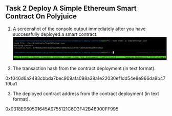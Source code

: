 ## Task 2 Deploy A Simple Ethereum Smart Contract On Polyjuice

1. A screenshot of the console output immediately after you have successfully deployed a smart contract.
![contract](task-2.PNG)

2. The transaction hash from the contract deployment (in text format).

0xf046d6a2483cbbda7bec909afa098a38a1e22030ef1dd54e8e966da9b4719ba1

3. The deployed contract address from the contract deployment (in text format).

0x0318E960501645A9755121C6D3F42B46900FF995
